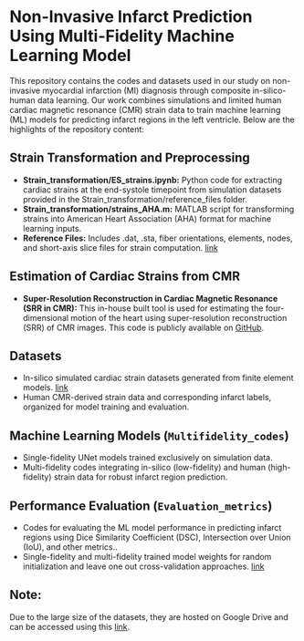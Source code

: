 # Non-Invasive Infarct Prediction Using Multi-Fidelity Machine Learning Model
This repository contains the codes and datasets used in our study on non-invasive myocardial infarction (MI) diagnosis through composite in-silico-human data learning. Our work combines simulations and limited human cardiac magnetic resonance (CMR) strain data to train machine learning (ML) models for predicting infarct regions in the left ventricle. Below are the highlights of the repository content:
## Strain Transformation and Preprocessing
* **Strain_transformation/ES_strains.ipynb:** Python code for extracting cardiac strains at the end-systole timepoint from simulation datasets provided in the Strain_transformation/reference_files folder.
* **Strain_transformation/strains_AHA.m:** MATLAB script for transforming strains into American Heart Association (AHA) format for machine learning inputs.
* **Reference Files:** Includes .dat, .sta, fiber orientations, elements, nodes, and short-axis slice files for strain computation. [link](https://drive.google.com/drive/folders/10PMcGg6hKKX7nFegb3-649ObGh3gZhqU?usp=drive_link)

## Estimation of Cardiac Strains from CMR
* **Super-Resolution Reconstruction in Cardiac Magnetic Resonance (SRR in CMR):** This in-house built tool is used for estimating the four-dimensional motion of the heart using super-resolution reconstruction (SRR) of CMR images. This code is publicly available on [GitHub](https://github.com/Tanmay24Mukh/SRR_in_CMR.git).

## Datasets
* In-silico simulated cardiac strain datasets generated from finite element models. [link](https://drive.google.com/drive/folders/1SV6Owg5v7aOsDtsXI9JdyM3tQ-Do-l4J?usp=drive_link)
* Human CMR-derived strain data and corresponding infarct labels, organized for model training and evaluation.

## Machine Learning Models (`Multifidelity_codes`)
*	Single-fidelity UNet models trained exclusively on simulation data.
*	Multi-fidelity codes integrating in-silico (low-fidelity) and human (high-fidelity) strain data for robust infarct region prediction.


## Performance Evaluation (`Evaluation_metrics`)
*	Codes for evaluating the ML model performance in predicting infarct regions using Dice Similarity Coefficient (DSC), Intersection over Union (IoU), and other metrics..
*	Single-fidelity and multi-fidelity trained model weights for random initialization and leave one out cross-validation approaches. [link](https://drive.google.com/drive/folders/1SV6Owg5v7aOsDtsXI9JdyM3tQ-Do-l4J?usp=drive_link)

## Note: 
Due to the large size of the datasets, they are hosted on Google Drive and can be accessed using this [link](https://drive.google.com/drive/folders/1SV6Owg5v7aOsDtsXI9JdyM3tQ-Do-l4J?usp=drive_link).
